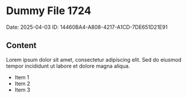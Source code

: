 # Dummy File 1724

Date: 2025-04-03
ID: 14460BA4-A808-4217-A1CD-7DE651D21E91

## Content

Lorem ipsum dolor sit amet, consectetur adipiscing elit.
Sed do eiusmod tempor incididunt ut labore et dolore magna aliqua.

* Item 1
* Item 2
* Item 3
